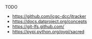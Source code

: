 TODO

* https://github.com/icgc-dcc/jtracker
* https://docs.datproject.org/concepts
* https://git-lfs.github.com/
* https://pypi.python.org/pypi/sacred